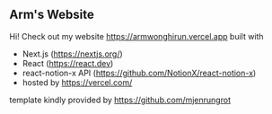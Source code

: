 ## Arm's Website

Hi! Check out my website https://armwonghirun.vercel.app built with 
- Next.js (https://nextjs.org/)
- React (https://react.dev)
- react-notion-x API (https://github.com/NotionX/react-notion-x)
- hosted by https://vercel.com/

template kindly provided by https://github.com/mjenrungrot



